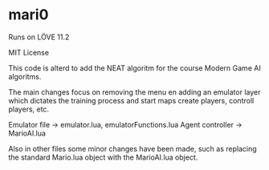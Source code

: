 # mari0
Runs on LÖVE 11.2

MIT License

This code is alterd to add the NEAT algoritm for the course Modern Game AI algoritms.

The main changes focus on removing the menu en adding an emulator layer which dictates the training process and start maps create players, controll players, etc.

Emulator file -> emulator.lua, emulatorFunctions.lua
Agent controller -> MarioAI.lua

Also in other files some minor changes have been made, such as replacing the standard Mario.lua object with the MarioAI.lua object.

